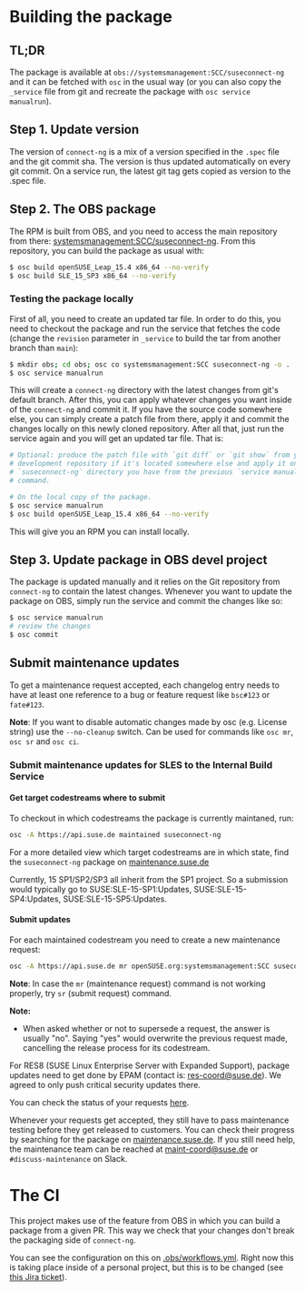 # Building the package
## TL;DR

The package is available at `obs://systemsmanagement:SCC/suseconnect-ng` and it
can be fetched with `osc` in the usual way (or you can also copy the `_service`
file from git and recreate the package with `osc service manualrun`).

## Step 1. Update version

The version of `connect-ng` is a mix of a version specified in the `.spec` file
and the git commit sha. The version is thus updated automatically on every git
commit. On a service run, the latest git tag gets copied as version to the .spec file.

## Step 2. The OBS package

The RPM is built from OBS, and you need to access the main repository from
there:
[systemsmanagement:SCC/suseconnect-ng](https://build.opensuse.org/package/show/systemsmanagement:SCC/suseconnect-ng).
From this repository, you can build the package as usual with:

```bash
$ osc build openSUSE_Leap_15.4 x86_64 --no-verify
$ osc build SLE_15_SP3 x86_64 --no-verify
```

### Testing the package locally

First of all, you need to create an updated tar file. In order to do this, you
need to checkout the package and run the service that fetches the code (change the
`revision` parameter in `_service` to build the tar from another branch than `main`):

```bash
$ mkdir obs; cd obs; osc co systemsmanagement:SCC suseconnect-ng -o .
$ osc service manualrun
```

This will create a `connect-ng` directory with the latest changes from git's
default branch. After this, you can apply whatever changes you want inside of
the `connect-ng` and commit it. If you have the source code somewhere else, you
can simply create a patch file from there, apply it and commit the changes
locally on this newly cloned repository. After all that, just run the service
again and you will get an updated tar file. That is:

```bash
# Optional: produce the patch file with `git diff` or `git show` from your
# development repository if it's located somewhere else and apply it on the
# `suseconnect-ng` directory you have from the previous `service manualrun`
# command.

# On the local copy of the package.
$ osc service manualrun
$ osc build openSUSE_Leap_15.4 x86_64 --no-verify
```

This will give you an RPM you can install locally.

## Step 3. Update package in OBS devel project

The package is updated manually and it relies on the Git repository from
`connect-ng` to contain the latest changes. Whenever you want to update the
package on OBS, simply run the service and commit the changes like so:

```bash
$ osc service manualrun
# review the changes
$ osc commit
```

## Submit maintenance updates

To get a maintenance request accepted, each changelog entry needs to have at
least one reference to a bug or feature request like `bsc#123` or `fate#123`.

**Note**: If you want to disable automatic changes made by osc (e.g. License
string) use the `--no-cleanup` switch. Can be used for commands like `osc mr`,
`osc sr` and `osc ci`.

### Submit maintenance updates for SLES to the Internal Build Service

#### Get target codestreams where to submit

To checkout in which codestreams the package is currently maintaned, run:

```bash
osc -A https://api.suse.de maintained suseconnect-ng
```

For a more detailed view which target codestreams are in which state, find the
`suseconnect-ng` package on
[maintenance.suse.de](https://maintenance.suse.de/maintained/)

Currently, 15 SP1/SP2/SP3 all inherit from the SP1 project.
So a submission would typically go to SUSE:SLE-15-SP1:Updates,
SUSE:SLE-15-SP4:Updates, SUSE:SLE-15-SP5:Updates.

#### Submit updates

For each maintained codestream you need to create a new maintenance request:

```bash
osc -A https://api.suse.de mr openSUSE.org:systemsmanagement:SCC suseconnect-ng SUSE:SLE-15-SP4:GA
```

**Note**: In case the `mr` (maintenance request) command is not working
properly, try `sr` (submit request) command.

**Note:**

* When asked whether or not to supersede a request, the answer is usually "no".
  Saying "yes" would overwrite the previous request made, cancelling the release
  process for its codestream.

For RES8 (SUSE Linux Enterprise Server with Expanded Support), package updates
need to get done by EPAM (contact is: res-coord@suse.de). We agreed to only push
critical security updates there.

You can check the status of your requests
[here](https://build.opensuse.org/package/requests/systemsmanagement:SCC/suseconnect-ng).

Whenever your requests get accepted, they still have to pass maintenance testing
before they get released to customers. You can check their progress by searching
for the package on
[maintenance.suse.de](https://maintenance.suse.de/maintained/). If you still
need help, the maintenance team can be reached at
[maint-coord@suse.de](maint-coord@suse.de) or `#discuss-maintenance` on Slack.

# The CI

This project makes use of the feature from OBS in which you can build a package
from a given PR. This way we check that your changes don't break the packaging
side of `connect-ng`.

You can see the configuration on this on
[.obs/workflows.yml](.obs/workflows.yml). Right now this is taking place inside
of a personal project, but this is to be changed (see [this Jira
ticket](https://jira.suse.com/browse/CSD-79)).
